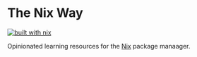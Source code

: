 # The Nix Way

[![built with nix](https://builtwithnix.org/badge.svg)](https://builtwithnix.org)

Opinionated learning resources for the [Nix] package manaager.

[nix]: https://nixos.org
